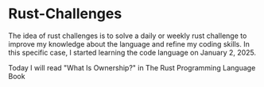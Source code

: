 # Rust-Challenges
The idea of ​​rust challenges is to solve a daily or weekly rust challenge to improve my knowledge about the language and refine my coding skills. In this specific case, I started learning the code language on January 2, 2025.

Today I will read "What Is Ownership?" in The Rust Programming Language Book